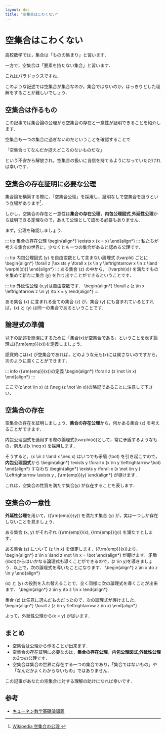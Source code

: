 ```yaml
---
layout: doc
title: "空集合はこわくない"
---
```


# 空集合はこわくない

高校数学では，集合は「ものの集まり」と習います．

一方で，空集合は「要素を持たない集合」と習います．

これはパラドックスですね．

このような記述では空集合が集合なのか，集合ではないのか，はっきりとした理解をすることが難しいでしょう．

## 空集合は作るもの

この記事では集合論の公理から空集合の存在と一意性が証明できることを紹介します．

空集合も一つの集合に過ぎないのだということを確認することで

「空集合ってなんだか捉えどころのないものだな」

という不安から解放され，空集合の扱いに自信を持てるようになっていただければ幸いです．

## 空集合の存在証明に必要な公理

集合論を構築する際に，「空集合公理」を採用し，証明なしで空集合を扱うという立場があります[^wiki]．

[^wiki]: [Wikipedia 空集合の公理
](https://ja.wikipedia.org/wiki/%E7%A9%BA%E9%9B%86%E5%90%88%E3%81%AE%E5%85%AC%E7%90%86)

しかし，空集合の存在と一意性は**集合の存在公理**，**内包公理図式**,**外延性公理**から証明できる定理なので，あえて公理として認める必要もありません．

まず，公理を確認しましょう．

::: tip 集合の存在公理
\begin{align*}
  \exists x (x = x)
\end{align*}
:::
私たちが考える集合の世界に，少なくとも一つの集合があると認める公理です．

::: tip 内包公理図式
\(y\) を自由変数として含まない論理式 \(\varphi\) ごとに
\begin{align*}
  \forall z [\exists y \forall x (x \in y \leftrightarrow x \in z \land \varphi(x))]
\end{align*}
:::
ある集合 \(z\) の中から， \(\varphi(x)\) を満たすものを集めて新たに集合 \(y\) を作り出すことができるということです．

::: tip 外延性公理
\(x,y\)は自由変数です．
\begin{align*}
  \forall z (z \in x \leftrightarrow z \in y) \to x = y
\end{align*}
:::

ある集合 \(x\) に含まれる全ての集合 \(z\) が，集合 \(y\) にも含まれているとすれば，\(x\) と \(y\) は同一の集合であるということです．

## 論理式の準備

以下の記述を簡潔にするために「集合\(x\)が空集合である」ということを表す論理式\({\rm{emp}}(x)\)を定義しましょう．

感覚的には\(x\) が空集合であれば，どのような元も\(x\)には属さないのですから，次のように書くことができます．

::: info \({\rm{emp}}(x)\)の定義
\begin{align*}
  \forall z (z \not \in x)
\end{align*}
:::

ここで\(z \not \in x\) は \(\neg (z \not \in x)\)の略記であることに注意して下さい．

## 空集合の存在

空集合の存在を証明しましょう．**集合の存在公理**から，何かある集合 \(z\) を考えることができます．

内包公理図式を適用する際の論理式\(\varphi(x)\)として，常に矛盾するようなもの，例えば\(x \neq x\) を採用します．


そうすると，\(x \in z \land x \neq x\) はいつでも矛盾 \(\bot\) を引き起こすので，**内包公理図式**から
\begin{align*}
  \exists y \forall x (x \in y \leftrightarrow \bot)
\end{align*}
すなわち
\begin{align*}
  \exists y \forall x (x \not \in y ) 	\Leftrightarrow \exists y \, {\rm{emp}}(y)
\end{align*}
が導けます．

これは，空集合の性質を満たす集合\(y\) が存在することを表します．

## 空集合の一意性

**外延性公理**を用いて，\({\rm{emp}}(y)\) を満たす集合 \(y\) が，実は一つしか存在しないことを見ましょう．

ある集合 \(x, y\) がそれぞれ \({\rm{emp}}(x), {\rm{emp}}(y)\) を満たすとします．

ある集合 \(z\) について \(z \in x\) を仮定します．\({\rm{emp}}(x)\)より，
\begin{align*}
  z \in x \land z \not \in x = \bot
\end{align*}
が導けます．矛盾\(\bot\)からはいかなる論理式も導くことができるので，\(z \in y\)を導きましょう．以上で，次の論理式を導いたことになります．
\begin{align*}
  z \in x \to z \in y
\end{align*}

\(x\) と \(y\) の役割を入れ替えることで，全く同様に次の論理式を導くことが出来ます．
\begin{align*}
  z \in y \to z \in x
\end{align*}

集合 \(z\) は任意に選んだものだったので，次の論理式が導けました．
\begin{align*}
\forall z (z \in y \leftrightarrow z \in x)
\end{align*}

よって，外延性公理から\(x = y\) が従います．

## まとめ

- 空集合は公理から作ることが出来ます．
- 空集合の存在証明に必要なのは，**集合の存在公理**，**内包公理図式**,**外延性公理**の3つの公理です．
- 空集合は集合の世界に存在する一つの集合であり，「集合ではないもの」や「なんだかよくわからないもの」ではありません．

この記事があなたの空集合に対する理解の助けになれば幸いです．

## 参考
- [キューネン数学基礎論講義](https://www.nippyo.co.jp/shop/book/7176.html)